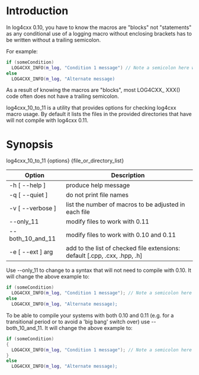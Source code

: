 Introduction
============

In log4cxx 0.10, you have to know the macros are "blocks" not "statements" as any
conditional use of a logging macro without enclosing brackets
has to be written without a trailing semicolon.

For example:

```c++
if (someCondition)
  LOG4CXX_INFO(m_log, "Condition 1 message") // Note a semicolon here will cause a compile error
else
  LOG4CXX_INFO(m_log, "Alternate message)
```

As a result of knowing the macros are "blocks", most LOG4CXX_ XXX() code
often does not have a trailing semicolon.

log4cxx_10_to_11 is a utility that provides options for checking log4cxx macro usage.
By default it lists the files in the provided directories that have will not compile
with log4cxx 0.11.

Synopsis
========

log4cxx_10_to_11 {options} {file_or_directory_list}

Option             | Description
-------------------|------------------------------------------------
-h [ --help ]      |   produce help message
-q [ --quiet ]     |   do not print file names
-v [ --verbose ]   |   list the number of macros to be adjusted in each file
--only_11          |   modify files to work with 0.11
--both_10_and_11   |   modify files to work with 0.10 and 0.11
-e [ --ext ] arg   |   add to the list of checked file extensions: default [.cpp, .cxx, .hpp, .h]

Use --only_11 to change to a syntax that will not need to compile with 0.10.
It will change the above example to:

```c++
if (someCondition)
  LOG4CXX_INFO(m_log, "Condition 1 message"); // Note a semicolon here will cause a compile error
else
  LOG4CXX_INFO(m_log, "Alternate message);
```

To be able to compile your systems with both 0.10 and 0.11 (e.g. for a
transitional period or to avoid a 'big bang' switch over) use
--both_10_and_11. It will change the above example to:

```c++
if (someCondition)
{
  LOG4CXX_INFO(m_log, "Condition 1 message"); // Note a semicolon here will cause a compile error
}
else
  LOG4CXX_INFO(m_log, "Alternate message);
```
